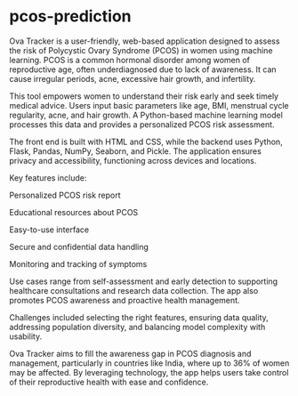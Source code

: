 # pcos-prediction
Ova Tracker is a user-friendly, web-based application designed to assess the risk of Polycystic Ovary Syndrome (PCOS) in women using machine learning. PCOS is a common hormonal disorder among women of reproductive age, often underdiagnosed due to lack of awareness. It can cause irregular periods, acne, excessive hair growth, and infertility.

This tool empowers women to understand their risk early and seek timely medical advice. Users input basic parameters like age, BMI, menstrual cycle regularity, acne, and hair growth. A Python-based machine learning model processes this data and provides a personalized PCOS risk assessment.

The front end is built with HTML and CSS, while the backend uses Python, Flask, Pandas, NumPy, Seaborn, and Pickle. The application ensures privacy and accessibility, functioning across devices and locations.

Key features include:

Personalized PCOS risk report

Educational resources about PCOS

Easy-to-use interface

Secure and confidential data handling

Monitoring and tracking of symptoms

Use cases range from self-assessment and early detection to supporting healthcare consultations and research data collection. The app also promotes PCOS awareness and proactive health management.

Challenges included selecting the right features, ensuring data quality, addressing population diversity, and balancing model complexity with usability.

Ova Tracker aims to fill the awareness gap in PCOS diagnosis and management, particularly in countries like India, where up to 36% of women may be affected. By leveraging technology, the app helps users take control of their reproductive health with ease and confidence.
